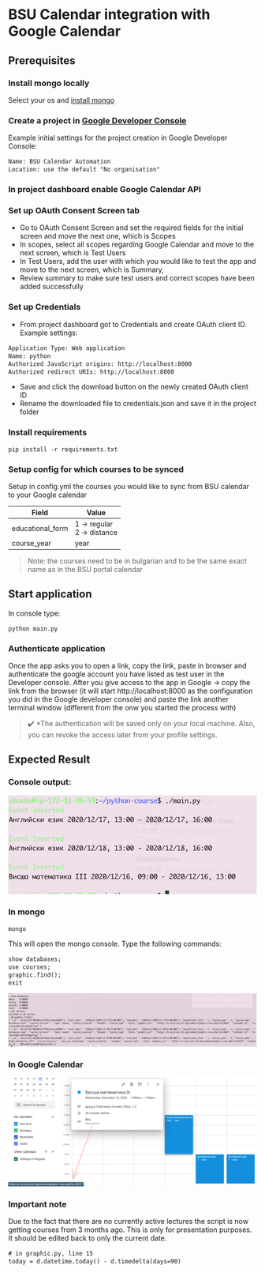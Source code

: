 # BSU Calendar integration with Google Calendar

## Prerequisites

### Install mongo locally
Select your os and [install mongo](https://docs.mongodb.com/manual/tutorial/install-mongodb-on-ubuntu/)

### Create a project in [Google Developer Console](https://console.developers.google.com/)
Example initial settings for the project creation in Google Developer Console:
```
Name: BSU Calendar Automation
Location: use the default "No organisation"
```

### In project dashboard enable Google Calendar API

### Set up OAuth Consent Screen tab
* Go to OAuth Consent Screen and set the required fields for the initial screen and move the next one, which is Scopes
* In scopes, select all scopes regarding Google Calendar and move to the next screen, which is Test Users
* In Test Users, add the user with which you would like to test the app and move to the next screen, which is Summary, 
* Review summary to make sure test users and correct scopes have been added successfully

### Set up Credentials
* From project dashboard got to Credentials and create OAuth client ID. Example settings: 
```
Application Type: Web application 
Name: python 
Authorized JavaScript origins: http://localhost:8000 
Authorized redirect URIs: http://localhost:8000 
```
* Save and click the download button on the newly created OAuth client ID
* Rename the downloaded file to credentials.json and save it in the project folder

### Install requirements
```
pip install -r requirements.txt
```

### Setup config for which courses to be synced
Setup in config.yml the courses you would like to sync from BSU calendar to your Google calendar

| Field             | Value                           |
| ----------------- | ------------------------------- |
| educational_form  | 1 -> regular <br> 2 -> distance |
| course_year       | year                            |

> Note: the courses need to be in bulgarian and to be the same exact name as in the BSU portal calendar

## Start application
In console type:
```
python main.py
```

### Authenticate application
Once the app asks you to open a link, copy the link, paste in browser and authenticate the google account you have listed as test user in the Developer console.
After you give access to the app in Google -> copy the link from the browser (it will start http://localhost:8000 as the configuration you did in the Google developer console) and paste the link another terminal window (different from the onw you started the process with)
> :heavy_check_mark: *The authentication will be saved only on your local machine. Also, you can revoke the access later from your profile settings.

## Expected Result

### Console output:
![console](./console_output.png)

### In mongo
```
mongo
```
This will open the mongo console. Type the following commands:
```
show databases;
use courses;
graphic.find();
exit
```
![mongo](./mongo.png)

### In Google Calendar
![calendar](./calendar.png)

### Important note
Due to the fact that there are no currently active lectures the script is now getting courses from 3 months ago. This is only for presentation purposes. It should be edited back to only the current date.
```
# in graphic.py, line 15
today = d.datetime.today() - d.timedelta(days=90)
```
